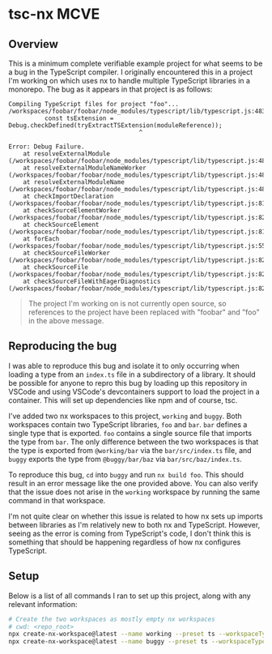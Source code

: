 # tsc-nx MCVE
## Overview
This is a minimum complete verifiable example project for what seems to be a
bug in the TypeScript compiler. I originally encountered this in a project I'm
working on which uses nx to handle multiple TypeScript libraries in a monorepo.
The bug as it appears in that project is as follows:
```
Compiling TypeScript files for project "foo"...
/workspaces/foobar/foobar/node_modules/typescript/lib/typescript.js:48326
          const tsExtension = Debug.checkDefined(tryExtractTSExtension(moduleReference));
                                    ^

Error: Debug Failure.
    at resolveExternalModule (/workspaces/foobar/foobar/node_modules/typescript/lib/typescript.js:48326:37)
    at resolveExternalModuleNameWorker (/workspaces/foobar/foobar/node_modules/typescript/lib/typescript.js:48288:63)
    at resolveExternalModuleName (/workspaces/foobar/foobar/node_modules/typescript/lib/typescript.js:48285:14)
    at checkImportDeclaration (/workspaces/foobar/foobar/node_modules/typescript/lib/typescript.js:81697:37)
    at checkSourceElementWorker (/workspaces/foobar/foobar/node_modules/typescript/lib/typescript.js:82181:18)
    at checkSourceElement (/workspaces/foobar/foobar/node_modules/typescript/lib/typescript.js:81998:9)
    at forEach (/workspaces/foobar/foobar/node_modules/typescript/lib/typescript.js:55:24)
    at checkSourceFileWorker (/workspaces/foobar/foobar/node_modules/typescript/lib/typescript.js:82371:9)
    at checkSourceFile (/workspaces/foobar/foobar/node_modules/typescript/lib/typescript.js:82338:7)
    at checkSourceFileWithEagerDiagnostics (/workspaces/foobar/foobar/node_modules/typescript/lib/typescript.js:82432:7)
```
> The project I'm working on is not currently open source, so references to the
> project have been replaced with "foobar" and "foo" in the above message.

## Reproducing the bug
I was able to reproduce this bug and isolate it to only occurring when loading
a type from an `index.ts` file in a subdirectory of a library. It should be
possible for anyone to repro this bug by loading up this repository in VSCode
and using VSCode's devcontainers support to load the project in a container.
This will set up dependencies like npm and of course, tsc.

I've added two nx workspaces to this project, `working` and `buggy`. Both
workspaces contain two TypeScript libraries, `foo` and `bar`. `bar` defines a
single type that is exported. `foo` contains a single source file that imports
the type from `bar`. The only difference between the two workspaces is that
the type is exported from `@working/bar` via the `bar/src/index.ts` file, and
`buggy` exports the type from `@buggy/bar/baz` via `bar/src/baz/index.ts`.

To reproduce this bug, `cd` into `buggy` and run `nx build foo`. This should
result in an error message like the one provided above. You can also verify
that the issue does not arise in the `working` workspace by running the same
command in that workspace.

I'm not quite clear on whether this issue is related to how nx sets up imports
between libraries as I'm relatively new to both nx and TypeScript. However,
seeing as the error is coming from TypeScript's code, I don't think this is
something that should be happening regardless of how nx configures TypeScript.

## Setup
Below is a list of all commands I ran to set up this project, along with any
relevant information:
```sh
# Create the two workspaces as mostly empty nx workspaces
# cwd: <repo_root>
npx create-nx-workspace@latest --name working --preset ts --workspaceType integrated --nxCloud false
npx create-nx-workspace@latest --name buggy --preset ts --workspaceType integrated --nxCloud false
```